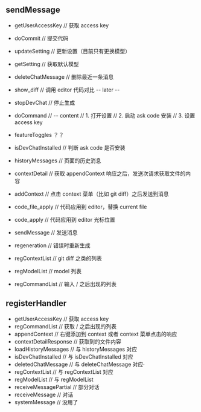 ## sendMessage

- getUserAccessKey // 获取 access key
- doCommit // 提交代码
- updateSetting // 更新设置（目前只有更换模型）
- getSetting // 获取默认模型
- deleteChatMessage // 删除最近一条消息
- show_diff // 调用 editor 代码对比
  -- later --
- stopDevChat // 停止生成
- doCommand //
  -- content
  // 1. 打开设置
  // 2. 启动 ask code 安装
  // 3. 设置 access key
- featureToggles ？？
- isDevChatInstalled // 判断 ask code 是否安装

- historyMessages // 页面的历史消息
- contextDetail // 获取 appendContext 响应之后，发送次请求获取文件的内容
- addContext // 点击 context 菜单（比如 git diff）之后发送到消息
- code_file_apply // 代码应用到 editor，替换 current file
- code_apply // 代码应用到 editor 光标位置
- sendMessage // 发送消息
- regeneration // 错误时重新生成
- regContextList // git diff 之类的列表
- regModelList // model 列表
- regCommandList // 输入 / 之后出现的列表

## registerHandler

- getUserAccessKey // 获取 access key
- regCommandList // 获取 / 之后出现的列表
- appendContext // 右键添加到 context 或者 context 菜单点击的响应
- contextDetailResponse // 获取到的文件内容
- loadHistoryMessages // 与 historyMessages 对应
- isDevChatInstalled // 与 isDevChatInstalled 对应
- deletedChatMessage // 与 deleteChatMessage 对应·
- regContextList // 与 regContextList 对应
- regModelList // 与 regModelList
- receiveMessagePartial // 部分对话
- receiveMessage // 对话
- systemMessage // 没用了
